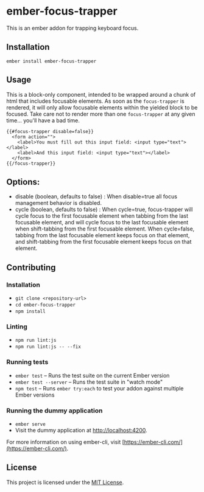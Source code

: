ember-focus-trapper
==============================================================================

This is an ember addon for trapping keyboard focus.

Installation
------------------------------------------------------------------------------

```
ember install ember-focus-trapper
```


Usage
------------------------------------------------------------------------------
This is a block-only component, intended to be wrapped around a chunk of html that includes focusable elements.
As soon as the `focus-trapper` is rendered, it will only allow focusable elements within the yielded block to be focused.
Take care not to render more than one `focus-trapper` at any given time... you'll have a bad time.
```
{{#focus-trapper disable=false}}
  <form action="">
    <label>You must fill out this input field: <input type="text"></label>
    <label>And this input field: <input type="text"></label>
  </form>
{{/focus-trapper}}

```

## Options:
- disable (boolean, defaults to false) : When disable=true all focus management behavior is disabled.
- cycle (boolean, defaults to false) : When cycle=true, focus-trapper will cycle focus to the first focusable element when tabbing from the last focusable element, and will cycle focus to the last focusable element when shift-tabbing from the first focusable element. When cycle=false, tabbing from the last focusable element keeps focus on that element, and shift-tabbing from the first focusable element keeps focus on that element.

Contributing
------------------------------------------------------------------------------

### Installation

* `git clone <repository-url>`
* `cd ember-focus-trapper`
* `npm install`

### Linting

* `npm run lint:js`
* `npm run lint:js -- --fix`

### Running tests

* `ember test` – Runs the test suite on the current Ember version
* `ember test --server` – Runs the test suite in "watch mode"
* `npm test` – Runs `ember try:each` to test your addon against multiple Ember versions

### Running the dummy application

* `ember serve`
* Visit the dummy application at [http://localhost:4200](http://localhost:4200).

For more information on using ember-cli, visit [https://ember-cli.com/](https://ember-cli.com/).

License
------------------------------------------------------------------------------

This project is licensed under the [MIT License](LICENSE.md).
